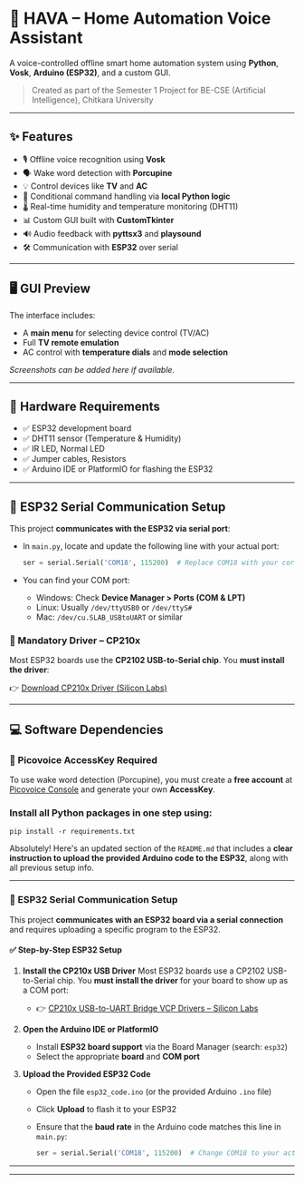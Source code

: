 
# 🤖 HAVA – Home Automation Voice Assistant

A voice-controlled offline smart home automation system using **Python**, **Vosk**, **Arduino (ESP32)**, and a custom GUI.

> Created as part of the Semester 1 Project for BE-CSE (Artificial Intelligence), Chitkara University

---

## ✨ Features

- 🎙️ Offline voice recognition using **Vosk**
- 🗣️ Wake word detection with **Porcupine**
- 💡 Control devices like **TV** and **AC**
- 🧠 Conditional command handling via **local Python logic**
- 🌡️ Real-time humidity and temperature monitoring (DHT11)
- 📊 Custom GUI built with **CustomTkinter**
- 🔊 Audio feedback with **pyttsx3** and **playsound**
- 🛠️ Communication with **ESP32** over serial

---

## 🖥️ GUI Preview

The interface includes:
- A **main menu** for selecting device control (TV/AC)
- Full **TV remote emulation**
- AC control with **temperature dials** and **mode selection**

_Screenshots can be added here if available._

---

## 🧰 Hardware Requirements

- ✅ ESP32 development board
- ✅ DHT11 sensor (Temperature & Humidity)
- ✅ IR LED, Normal LED
- ✅ Jumper cables, Resistors
- ✅ Arduino IDE or PlatformIO for flashing the ESP32

---

## 🔌 ESP32 Serial Communication Setup

This project **communicates with the ESP32 via serial port**:

- In `main.py`, locate and update the following line with your actual port:
  ```python
  ser = serial.Serial('COM18', 115200)  # Replace COM18 with your correct COM port

* You can find your COM port:

  * Windows: Check **Device Manager > Ports (COM & LPT)**
  * Linux: Usually `/dev/ttyUSB0` or `/dev/ttyS#`
  * Mac: `/dev/cu.SLAB_USBtoUART` or similar

### 🧩 Mandatory Driver – CP210x

Most ESP32 boards use the **CP2102 USB-to-Serial chip**. You **must install the driver**:

👉 [Download CP210x Driver (Silicon Labs)](https://www.silabs.com/developers/usb-to-uart-bridge-vcp-drivers)

---

## 💻 Software Dependencies
### 🔐 Picovoice AccessKey Required
To use wake word detection (Porcupine), you must create a **free account** at [Picovoice Console](https://console.picovoice.ai/) and generate your own **AccessKey**.

### Install all Python packages in one step using:
`pip install -r requirements.txt`

Absolutely! Here's an updated section of the `README.md` that includes a **clear instruction to upload the provided Arduino code to the ESP32**, along with all previous setup info.

---

### 🔌 ESP32 Serial Communication Setup

This project **communicates with an ESP32 board via a serial connection** and requires uploading a specific program to the ESP32.

#### ✅ Step-by-Step ESP32 Setup

1. **Install the CP210x USB Driver**
   Most ESP32 boards use a CP2102 USB-to-Serial chip. You **must install the driver** for your board to show up as a COM port:
   * 👉 [CP210x USB-to-UART Bridge VCP Drivers – Silicon Labs](https://www.silabs.com/developers/usb-to-uart-bridge-vcp-drivers)

2. **Open the Arduino IDE or PlatformIO**

   * Install **ESP32 board support** via the Board Manager (search: `esp32`)
   * Select the appropriate **board** and **COM port**

3. **Upload the Provided ESP32 Code**

   * Open the file `esp32_code.ino` (or the provided Arduino `.ino` file)
   * Click **Upload** to flash it to your ESP32
   * Ensure that the **baud rate** in the Arduino code matches this line in `main.py`:

     ```python
     ser = serial.Serial('COM18', 115200)  # Change COM18 to your actual COM port
     ```


---



---

